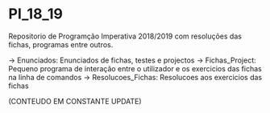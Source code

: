 # PI_18_19

Repositorio de Programção Imperativa 2018/2019 com resoluções das fichas, programas entre outros.

-> Enunciados: Enunciados de fichas, testes e projectos
-> Fichas_Project: Pequeno programa de interação entre o utilizador e os exercicios das fichas na linha de comandos
-> Resolucoes_Fichas: Resolucoes aos exercicios das fichas

(CONTEUDO EM CONSTANTE UPDATE)
